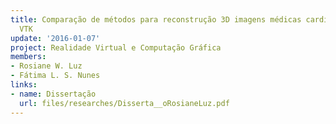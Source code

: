 ```yaml
---
title: Comparação de métodos para reconstrução 3D imagens médicas cardíacas usando
  VTK
update: '2016-01-07'
project: Realidade Virtual e Computação Gráfica
members:
- Rosiane W. Luz
- Fátima L. S. Nunes
links:
- name: Dissertação
  url: files/researches/Disserta__oRosianeLuz.pdf
---
```


